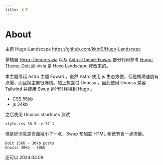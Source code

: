 ```yaml
---
title: 关于
---
```


# About

主题 Hugo-Landscape https://github.com/kkbt0/Hugo-Landscape

移植自 [Hexo-Theme-vivia](https://github.com/saicaca/hexo-theme-vivia) 以及 [Astro-Theme-Fuwari](https://github.com/saicaca/fuwari)
部分代码参考 [Hugo-Theme-DoIt](https://github.com/HEIGE-PCloud/DoIt)
而 vivia 是 Hexo Landscape 修改来的。

本主题缘起 Astro 主题 Fuwari 。虽然 Astro 使用 js 生态方便，但是构建速度有点慢，而且换主题很麻烦。加上想尝试 Unocss 。因此使用 Unocss 兼容 Tailwind 并使用 Swup 运行时移植到 Hugo 。

- CSS 55kb
- js 34kb

之后使用 Unocss shortcuts 测试

```
style.css 36.5 -> 37.1 
```

但是好消息是页面减小了一点，Swup 预加载 HTML 稍微节省一点流量。

```
DoIt 15kb - 30kb posts
Unocss 30kb - 50kb
```
还可以 2024.04.09